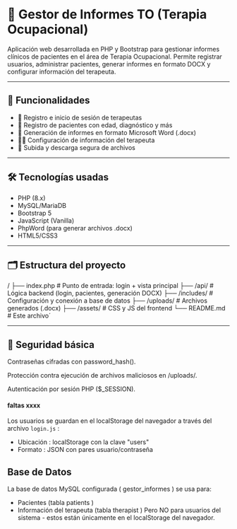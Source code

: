 # 🧠 Gestor de Informes TO (Terapia Ocupacional)

Aplicación web desarrollada en PHP y Bootstrap para gestionar informes clínicos de pacientes en el área de Terapia Ocupacional. Permite registrar usuarios, administrar pacientes, generar informes en formato DOCX y configurar información del terapeuta.

---

## 🚀 Funcionalidades

- 🔐 Registro e inicio de sesión de terapeutas
- 👤 Registro de pacientes con edad, diagnóstico y más
- 📄 Generación de informes en formato Microsoft Word (.docx)
- 🧑‍⚕️ Configuración de información del terapeuta
- 📁 Subida y descarga segura de archivos

---

## 🛠️ Tecnologías usadas

- PHP (8.x)
- MySQL/MariaDB
- Bootstrap 5
- JavaScript (Vanilla)
- PhpWord (para generar archivos .docx)
- HTML5/CSS3

---

## 🗂️ Estructura del proyecto
/
├── index.php # Punto de entrada: login + vista principal
├── /api/ # Lógica backend (login, pacientes, generación DOCX)
├── /includes/ # Configuración y conexión a base de datos
├── /uploads/ # Archivos generados (.docx)
├── /assets/ # CSS y JS del frontend
└── README.md # Este archivo´

---

## 🔐 Seguridad básica

Contraseñas cifradas con password_hash().

Protección contra ejecución de archivos maliciosos en /uploads/.

Autenticación por sesión PHP ($_SESSION).

#### faltas xxxx

Los usuarios se guardan en el localStorage del navegador a través del archivo `login.js` :

- Ubicación : localStorage con la clave "users"
- Formato : JSON con pares usuario/contraseña


#####

## Base de Datos
La base de datos MySQL configurada ( gestor_informes ) se usa para:

- Pacientes (tabla patients )
- Información del terapeuta (tabla therapist )
Pero NO para usuarios del sistema - estos están únicamente en el localStorage del navegador.
